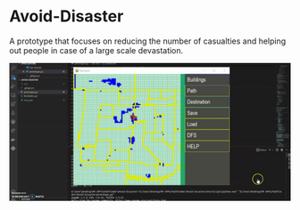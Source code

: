 # Avoid-Disaster
A prototype that focuses on reducing the number of casualties and helping out people in case of a large scale devastation.

![](Images/path.gif)



